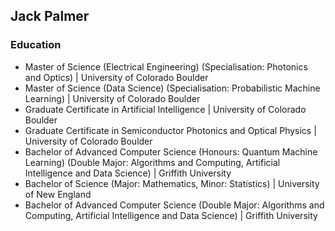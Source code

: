 ## Jack Palmer

### Education
- Master of Science (Electrical Engineering) (Specialisation: Photonics and Optics) | University of Colorado Boulder
- Master of Science (Data Science) (Specialisation: Probabilistic Machine Learning) | University of Colorado Boulder
- Graduate Certificate in Artificial Intelligence | University of Colorado Boulder
- Graduate Certificate in Semiconductor Photonics and Optical Physics | University of Colorado Boulder
- Bachelor of Advanced Computer Science (Honours: Quantum Machine Learning) (Double Major: Algorithms and Computing, Artificial Intelligence and Data Science) | Griffith University
- Bachelor of Science (Major: Mathematics, Minor: Statistics) | University of New England
- Bachelor of Advanced Computer Science (Double Major: Algorithms and Computing, Artificial Intelligence and Data Science) | Griffith University

